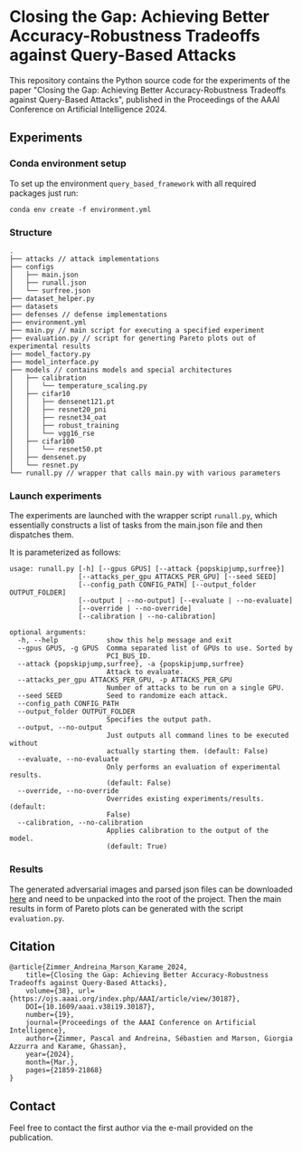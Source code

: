# Closing the Gap: Achieving Better Accuracy-Robustness Tradeoffs against Query-Based Attacks

This repository contains the Python source code for the experiments of the paper "Closing the Gap: Achieving Better Accuracy-Robustness Tradeoffs against Query-Based Attacks", published in the Proceedings of the AAAI Conference on Artificial Intelligence 2024. 

## Experiments 

### Conda environment setup

To set up the environment ```query_based_framework``` with all required packages just run:

```
conda env create -f environment.yml
```

### Structure

```
.
├── attacks // attack implementations
├── configs
│   ├── main.json
│   ├── runall.json
│   └── surfree.json
├── dataset_helper.py
├── datasets
├── defenses // defense implementations
├── environment.yml
├── main.py // main script for executing a specified experiment
├── evaluation.py // script for generting Pareto plots out of experimental results
├── model_factory.py
├── model_interface.py
├── models // contains models and special architectures 
│   ├── calibration
│   │   └── temperature_scaling.py
│   ├── cifar10
│   │   ├── densenet121.pt
│   │   ├── resnet20_pni
│   │   ├── resnet34_oat
│   │   ├── robust_training
│   │   └── vgg16_rse
│   ├── cifar100
│   │   └── resnet50.pt
│   ├── densenet.py
│   └── resnet.py
└── runall.py // wrapper that calls main.py with various parameters
```

### Launch experiments
The experiments are launched with the wrapper script ```runall.py```, which essentially constructs a list of tasks from the main.json file and then dispatches them.

It is parameterized as follows:

```
usage: runall.py [-h] [--gpus GPUS] [--attack {popskipjump,surfree}]
                 [--attacks_per_gpu ATTACKS_PER_GPU] [--seed SEED]
                 [--config_path CONFIG_PATH] [--output_folder OUTPUT_FOLDER]
                 [--output | --no-output] [--evaluate | --no-evaluate]
                 [--override | --no-override]
                 [--calibration | --no-calibration]

optional arguments:
  -h, --help            show this help message and exit
  --gpus GPUS, -g GPUS  Comma separated list of GPUs to use. Sorted by
                        PCI_BUS_ID.
  --attack {popskipjump,surfree}, -a {popskipjump,surfree}
                        Attack to evaluate.
  --attacks_per_gpu ATTACKS_PER_GPU, -p ATTACKS_PER_GPU
                        Number of attacks to be run on a single GPU.
  --seed SEED           Seed to randomize each attack.
  --config_path CONFIG_PATH
  --output_folder OUTPUT_FOLDER
                        Specifies the output path.
  --output, --no-output
                        Just outputs all command lines to be executed without
                        actually starting them. (default: False)
  --evaluate, --no-evaluate
                        Only performs an evaluation of experimental results.
                        (default: False)
  --override, --no-override
                        Overrides existing experiments/results. (default:
                        False)
  --calibration, --no-calibration
                        Applies calibration to the output of the model.
                        (default: True)
```

### Results

The generated adversarial images and parsed json files can be downloaded [here](https://ruhr-uni-bochum.sciebo.de/s/pYrsmzVPOq040g6) and need to be unpacked into the root of the project.
Then the main results in form of Pareto plots can be generated with the script ```evaluation.py```.

## Citation

```
@article{Zimmer_Andreina_Marson_Karame_2024, 
    title={Closing the Gap: Achieving Better Accuracy-Robustness Tradeoffs against Query-Based Attacks}, 
    volume={38}, url={https://ojs.aaai.org/index.php/AAAI/article/view/30187}, 
    DOI={10.1609/aaai.v38i19.30187}, 
    number={19}, 
    journal={Proceedings of the AAAI Conference on Artificial Intelligence}, 
    author={Zimmer, Pascal and Andreina, Sébastien and Marson, Giorgia Azzurra and Karame, Ghassan}, 
    year={2024}, 
    month={Mar.}, 
    pages={21859-21868} 
}
```

## Contact

Feel free to contact the first author via the e-mail provided on the publication.